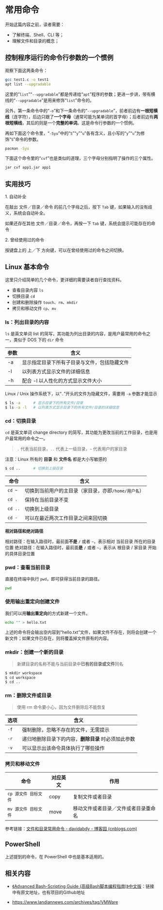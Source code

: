 # 常用命令

开始这篇内容之前，读者需要：

- 了解终端、Shell、CLI 等；
- 理解文件和目录的概念；

## 控制程序运行的命令行参数的一个惯例

观察下面这两条命令：

```sh
gcc test1.c -o test1
apt list --upgradable
```

这里的“`list`”“`--upgradable`”都是传递给“`apt`”程序的参数；更进一步讲，带有横线的“`--upgradable`”是用来修饰“`list`”命令的。

另外，第一条命令中的“`-o`”和下一条命令的“`--upgradable`”，前者前边有**一根短横线**（连字符），后边只跟了**一个字母**（通常可能为某单词的首字母）；后者前边有**两根短横线**，其后的则是一个**完整的单词**。这是命令行参数的一个惯例。

再如下面这个命令里，“`-Syu`”中的“`S`”“`y`”“`u`”各有含义，且小写的“`y`”“`u`”为修饰“`S`”命令的参数。

```bash
pacman -Syu
```

下面这个命令里的“`cvf`”也是类似的道理，三个字母分别指明了操作的三个属性。

```bash
jar cvf app1.jar app1
```

## 实用技巧

1\. 自动补全

在敲出 文件／目录／命令 的前几个字母之后，按下 `Tab` 键，如果输入的没有歧义，系统会自动补全。

如果还存在其他 文件／目录／命令，再按一下 `Tab` 键，系统会提示可能存在的命令

2\. 曾经使用过的命令

按键盘上的 上／下 方向键，可以在曾经使用过的命令之间切换。

## Linux 基本命令

这里只介绍简单的几个命令，更详细的需要读者自行查找资料。

- 查看目录内容 `ls`
- 切换目录 `cd`
- 创建和删除操作 `touch`、`rm`、`mkdir`
- 拷贝和移动文件 `cp`、`mv`

### ls：列出目录的内容

`ls` 是英文单词 list 的简写，其功能为列出目录的内容，是用户最常用的命令之一，类似于 DOS 下的 `dir` 命令

| 参数 | 含义                                         |
| ---- | -------------------------------------------- |
| -a   | 显示指定目录下所有子目录与文件，包括隐藏文件 |
| -l   | 以列表方式显示文件的详细信息                 |
| -h   | 配合 -l 以人性化的方式显示文件大小           |

Linux / Unix 操作系统下，以“`.`”开头的文件为隐藏文件，需要用 `-a` 参数才能显示

```bash
$ ls -a      # 显示目录下的所有文件/目录
$ ls -a -l   # 以列表方式显示目录下的所有文件/目录的详细信息
```



### cd：切换目录

`cd` 是英文单词 change directory 的简写，其功能为更改当前的工作目录，也是用户最常用的命令之一。

> `.`  代表当前目录，`..` 代表上一级目录，`~` 代表用户的家目录

注意：Linux 所有的 **目录** 和 **文件名** 都是大小写敏感的

```bash
$ cd ..      # 切换到上级目录
```

| 命令    | 含义                                                 |
| ------- | ---------------------------------------------------- |
| `cd ~`  | 切换到当前用户的主目录（家目录，亦即`/home/用户名`） |
| `cd .`  | 保持在当前目录不变                                   |
| `cd ..` | 切换到上级目录                                       |
| `cd -`  | 可以在最近两次工作目录之间来回切换                   |

**相对路径和绝对路径**

相对路径：在输入路径时，最前面**不是** `/` 或者 `~`，表示相对 当前目录 所在的目录位置
绝对路径：在输入路径时，最前面**是** `/` 或者 `~`，表示从 根目录 / 家目录 开始的具体目录位置

### pwd：查看当前目录

直接在终端中执行 `pwd`，即可获得当前目录的路径。

```bash
pwd
```

### 使用输出重定向创建文件

我们可以用**输出重定向**的方式新建一个文件。

```bash
echo "" > hello.txt 
```

上述的命令将会输出空内容到“hello.txt”文件，如果文件不存在，则将会创建一个新文件；如果文件已存在，则将覆盖掉文件原有的内容。

### mkdir：创建一个新的目录

> 新建目录的名称不能与当前目录中**已有的目录或文件**同名

```bash
$ mkdir workspace
$ cd workspace
$ cd ..
```

### rm：删除文件或目录

> 使用 rm 命令要小心，因为文件删除后不能恢复

| 选项 | 含义                                                  |
| ---- | ----------------------------------------------------- |
| `-f` | 强制删除，忽略不存在的文件，无需提示                  |
| `-r` | 递归地删除目录下的内容，**删除目录** 时必须加此参数 |
| `-v` | 可以显示出该命令具体执行了哪些操作                    |

### 拷贝和移动文件

| 命令                 | 对应英文 | 作用                                 |
| -------------------- | -------- | ------------------------------------ |
| `cp 源文件 目标文件` | copy     | 复制文件或者目录                     |
| `mv 源文件 目标文件` | move     | 移动文件或者目录／文件或者目录重命名 |

参考链接：[文件和目录常用命令 - davidabdy - 博客园 (cnblogs.com)](https://www.cnblogs.com/zkpythonstudy/p/9960512.html)

## PowerShell

上述提到的命令，在 PowerShell 中也是基本适用的。

## 相关内容

- [《Advanced Bash-Scripting Guide (高级Bash脚本编程指南)》中文版](https://doc.yonyoucloud.com/doc/Advanced-Bash-Scripting-Guide-in-Chinese/index.html)：链接中有原文地址，也有项目的Github地址

- https://www.landiannews.com/archives/tag/VMWare

